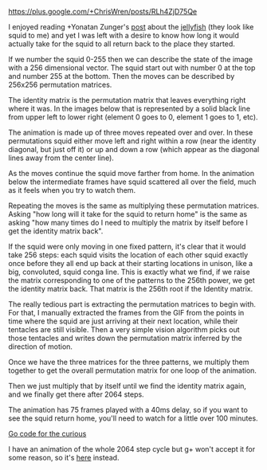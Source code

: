 https://plus.google.com/+ChrisWren/posts/RLh4ZjD75Qe

I enjoyed reading +Yonatan Zunger's
[post](https://plus.google.com/+YonatanZunger/posts/4urrnW3sZsi) about
the
[jellyfish](http://wavegrower.tumblr.com/post/126854522925/currents-if-i-had-the-time-i-would-check-if-one-of)
(they look like squid to me) and yet I was left with a desire to know
how long it would actually take for the squid to all return back to
the place they started.

If we number the squid 0-255 then we can describe the state of the
image with a 256 dimensional vector.  The squid start out with number
0 at the top and number 255 at the bottom.  Then the moves can be
described by 256x256 permutation matrices.

The identity matrix is the permutation matrix that leaves everything
right where it was.  In the images below that is represented by a
solid black line from upper left to lower right (element 0 goes to 0,
element 1 goes to 1, etc).

The animation is made up of three moves repeated over and over.  In
these permutations squid either move left and right within a row (near
the identity diagonal, but just off it) or up and down a row (which
appear as the diagonal lines away from the center line).

As the moves continue the squid move farther from home. In the
animation below the intermediate frames have squid scattered all over
the field, much as it feels when you try to watch them.

Repeating the moves is the same as multiplying these permutation
matrices. Asking "how long will it take for the squid to return home"
is the same as asking "how many times do I need to multiply the matrix
by itself before I get the identity matrix back".

If the squid were only moving in one fixed pattern, it's clear that it
would take 256 steps: each squid visits the location of each other
squid exactly once before they all end up back at their starting
locations in unison, like a big, convoluted, squid conga line. This is
exactly what we find, if we raise the matrix corresponding to one of
the patterns to the 256th power, we get the identity matrix back. That
matrix is the 256th root if the Identity matrix.

The really tedious part is extracting the permutation matrices to
begin with. For that, I manually extracted the frames from the GIF
from the points in time where the squid are just arriving at their
next location, while their tentacles are still visible.  Then a very
simple vision algorithm picks out those tentacles and writes down the
permutation matrix inferred by the direction of motion.

Once we have the three matrices for the three patterns, we multiply
them together to get the overall permutation matrix for one loop of
the animation.

Then we just multiply that by itself until we find the identity matrix
again, and we finally get there after 2064 steps.

The animation has 75 frames played with a 40ms delay, so if you want to
see the squid return home, you'll need to watch for a little over 100
minutes.

[Go code for the curious](https://github.com/cwren/squid)

I have an animation of the whole 2064 step cycle but g+ won't accept
it for some reason, so it's [here](http://imgur.com/4CzDl2j) instead.
